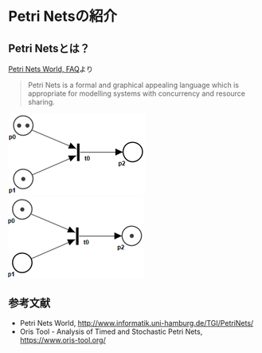 # Petri Netsの紹介
## Petri Netsとは？
[Petri Nets World, FAQ](http://www.informatik.uni-hamburg.de/TGI/PetriNets/faq/)より

> Petri Nets is a formal and graphical appealing language which is appropriate for modelling systems with concurrency and resource sharing.

![](./img/pn0.PNG)
![](./img/pn1.PNG)

## 参考文献
- Petri Nets World, http://www.informatik.uni-hamburg.de/TGI/PetriNets/
- Oris Tool - Analysis of Timed and Stochastic Petri Nets, https://www.oris-tool.org/
